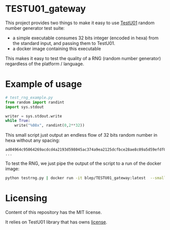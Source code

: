 # TESTU01_gateway

This project provides two things to make it easy to use [TestU01](http://simul.iro.umontreal.ca/testu01/tu01.html) 
random number generator test suite:
- a simple executable consumes 32 bits integer (encoded in hexa) from the standard input, and passing them to TestU01.
- a docker image containing this executable

This makes it easy to test the quality of a RNG (random number generator) regardless of the platform / language.

# Example of usage

```python
# test_rng_example.py
from random import randint
import sys.stdout

writer = sys.stdout.write
while True:
    write("%08x", randint(0,2**32))
```

This small script just output an endless flow of 32 bits random number in hexa without any spacing:
```
ad04964c95064269acdcd4a2193d598045ac374a9ea2125dcfbce28ae8c09a5d59efdf034439a904edb5728ac4667ee560411e2d57ab66196a72bb106faec6f35e32b28e9725ff25380943a5fe254774c36b4640c4bce74745ab8fe7a19568de86cbcb2de657e4d8656276604a590f89d303d6c0b37d4ddc54843a368e37cfbf67f4e9e566c49480c06b7e958bcff2a4609e6f13c2837bb879221b470f16bcfba720ec6d5e0d612cac4eebfe843ea0978164808c8dce5550ea95a9eed25d98ede3adb9612c30eb6fb627e3b14e0d3b47b463a84fe90efe08315626c7f83ec13d1193fab86f9de4a6323d1608d2950e
...
```

To test the RNG, we just pipe the output of the script to a run of the docker image:

```bash
python testrng.py | docker run -it blep/TESTU01_gateway:latest  --smallcrunch
```



# Licensing

Content of this repository has the MIT license.

It relies on TestU01 library that has owns [license](http://simul.iro.umontreal.ca/testu01/copyright.html).


